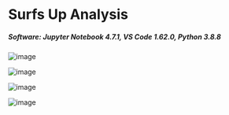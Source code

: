 # Surfs Up Analysis
##### Software: Jupyter Notebook 4.7.1, VS Code 1.62.0, Python 3.8.8

![image](https://user-images.githubusercontent.com/67409852/142792851-cee54f4a-3b4f-4c4d-bd66-f5e908f4fbc3.png)

![image](https://user-images.githubusercontent.com/67409852/142792765-3685e93a-7da2-4b4b-95c1-dd26c8876556.png)

![image](https://user-images.githubusercontent.com/67409852/142792536-cff5f727-8a7b-41d9-a5c7-9ac31322ab1c.png)

![image](https://user-images.githubusercontent.com/67409852/142792668-ecc2e99e-aab4-4494-9a81-af63b6752281.png)
